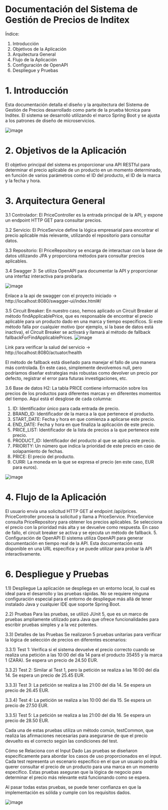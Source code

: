 # Documentación del Sistema de Gestión de Precios de Inditex

Índice: 
1) Introducción
2) Objetivos de la Aplicación
3) Arquitectura General
4) Flujo de la Aplicación
5) Configuración de OpenAPI
6) Despliegue y Pruebas

# 1. Introducción
Esta documentación detalla el diseño y la arquitectura del Sistema de Gestión de Precios desarrollado como parte de la prueba técnica para Inditex. El sistema se desarrolló utilizando el marco Spring Boot y se ajusta a los patrones de diseño de microservicios.

![image](https://github.com/luiscalderon1994/inditext-technical/assets/143569057/2a3d0d37-0b15-460e-84f7-3b3b2c5ec71e)


# 2. Objetivos de la Aplicación
El objetivo principal del sistema es proporcionar una API RESTful para determinar el precio aplicable de un producto en un momento determinado, en función de varios parámetros como el ID del producto, el ID de la marca y la fecha y hora.

# 3. Arquitectura General
3.1 Controlador:
El PriceController es la entrada principal de la API, y expone un endpoint HTTP GET para consultar precios.

3.2 Servicio:
El PriceService define la lógica empresarial para encontrar el precio aplicable más relevante, utilizando el repositorio para consultar datos.

3.3 Repositorio:
El PriceRepository se encarga de interactuar con la base de datos utilizando JPA y proporciona métodos para consultar precios aplicables.

3.4 Swagger 3: 
Se utiliza OpenAPI para documentar la API y proporcionar una interfaz interactiva para probarla.

![image](https://github.com/luiscalderon1994/inditext-technical/assets/143569057/e520eaac-df31-4339-b895-00d5f86212d6)

Enlace a la api de swagger con el proyecto iniciado -> http://localhost:8080/swagger-ui/index.html#/

3.5 Circuit Breaker: 
En nuestro caso, hemos aplicado un Circuit Breaker al método findApplicablePrice, que es responsable de encontrar el precio aplicable para un producto dado en una marca y tiempo específicos. Si este método falla por cualquier motivo (por ejemplo, si la base de datos está inactiva), el Circuit Breaker se activará y llamará al método de fallback fallbackForFindApplicablePrices.
![image](https://github.com/luiscalderon1994/inditext-technical/assets/143569057/88ddb906-6f63-4d4e-a489-b80a28346103)

Link para verificar la salud del servicio -> http://localhost:8080/actuator/health

El método de fallback está diseñado para manejar el fallo de una manera más controlada. En este caso, simplemente devolvemos null, pero podríamos diseñar estrategias más robustas como devolver un precio por defecto, registrar el error para futuras investigaciones, etc.

3.6 Base de datos H2: La tabla PRICE contiene información sobre los precios de los productos para diferentes marcas y en diferentes momentos del tiempo. Aquí está el desglose de cada columna:

1) ID: Identificador único para cada entrada de precio.
2) BRAND_ID: Identificador de la marca a la que pertenece el producto.
3) START_DATE: Fecha y hora en que comienza a aplicarse este precio.
4) END_DATE: Fecha y hora en que finaliza la aplicación de este precio.
5) PRICE_LIST: Identificador de la lista de precios a la que pertenece este precio.
6) PRODUCT_ID: Identificador del producto al que se aplica este precio.
7) PRIORITY: Un número que indica la prioridad de este precio en caso de solapamiento de fechas.
8) PRICE: El precio del producto.
9) CURR: La moneda en la que se expresa el precio (en este caso, EUR para euros).

![image](https://github.com/luiscalderon1994/inditext-technical/assets/143569057/80e77d4a-f49a-4063-9036-f96537da99ff)


   


# 4. Flujo de la Aplicación
El usuario envía una solicitud HTTP GET al endpoint /api/prices.
PriceController procesa la solicitud y llama a PriceService.
PriceService consulta PriceRepository para obtener los precios aplicables.
Se selecciona el precio con la prioridad más alta y se devuelve como respuesta.
En caso de fallo, el circuit breaker se activa y se ejecuta un método de fallback.
5. Configuración de OpenAPI
El sistema utiliza OpenAPI para generar documentación en tiempo real de la API. Esta documentación está disponible en una URL específica y se puede utilizar para probar la API interactivamente.

# 6. Despliegue y Pruebas
1.1) Despliegue
La aplicación se despliega en un entorno local, lo cual es ideal para el desarrollo y las pruebas rápidas. No se requiere ninguna configuración especial para el entorno de despliegue más allá de tener instalado Java y cualquier IDE que soporte Spring Boot.

2.2) Pruebas
Para las pruebas, se utilizó JUnit 5, que es un marco de pruebas ampliamente utilizado para Java que ofrece funcionalidades para escribir pruebas simples y a la vez potentes.

3.3) Detalles de las Pruebas
Se realizaron 5 pruebas unitarias para verificar la lógica de selección de precios en diferentes escenarios:

3.3.1) Test 1: Verifica si el sistema devuelve el precio correcto cuando se realiza una petición a las 10:00 del día 14 para el producto 35455 y la marca 1 (ZARA). Se espera un precio de 24.50 EUR.

3.3.2) Test 2: Similar al Test 1, pero la petición se realiza a las 16:00 del día 14. Se espera un precio de 25.45 EUR.

3.3.3) Test 3: La petición se realiza a las 21:00 del día 14. Se espera un precio de 26.45 EUR.

3.3.4) Test 4: La petición se realiza a las 10:00 del día 15. Se espera un precio de 27.50 EUR.

3.3.5) Test 5: La petición se realiza a las 21:00 del día 16. Se espera un precio de 28.50 EUR.

Cada una de estas pruebas utiliza un método común, testCommon, que realiza las afirmaciones necesarias para asegurarse de que el precio devuelto es el correcto según las condiciones del test.

Cómo se Relaciona con el Input Dado
Las pruebas se diseñaron específicamente para abordar los casos de uso proporcionados en el input. Cada test representa un escenario específico en el que un usuario podría querer consultar el precio de un producto para una marca en un momento específico. Estas pruebas aseguran que la lógica de negocio para determinar el precio más relevante está funcionando como se espera.

Al pasar todas estas pruebas, se puede tener confianza en que la implementación es sólida y cumple con los requisitos dados.

![image](https://github.com/luiscalderon1994/inditext-technical/assets/143569057/683acfa8-22eb-4d02-83e4-910f6b78c410)

